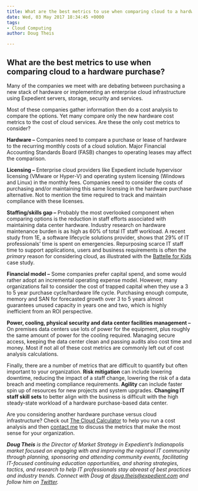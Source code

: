 ```yaml
---
title: What are the best metrics to use when comparing cloud to a hardware purchase?
date: Wed, 03 May 2017 18:34:45 +0000
tags:
- Cloud Computing
author: Doug Theis

---
```

## What are the best metrics to use when comparing cloud to a hardware purchase?

Many of the companies we meet with are debating between purchasing a new stack of hardware or implementing an enterprise cloud infrastructure using Expedient servers, storage, security and services.

Most of these companies gather information then do a cost analysis to compare the options. Yet many compare only the new hardware cost metrics to the cost of cloud services. Are these the only cost metrics to consider?

**Hardware –** Companies need to compare a purchase or lease of hardware to the recurring monthly costs of a cloud solution. Major Financial Accounting Standards Board (FASB) changes to operating leases may affect the comparison.

**Licensing –** Enterprise cloud providers like Expedient include hypervisor licensing (VMware or Hyper-V) and operating system licensing (Windows and Linux) in the monthly fees. Companies need to consider the costs of purchasing and/or maintaining this same licensing in the hardware purchase alternative. Not to mention the time required to track and maintain compliance with these licenses.

**Staffing/skills gap –** Probably the most overlooked component when comparing options is the reduction in staff efforts associated with maintaining data center hardware. Industry research on hardware maintenance burden is as high as 60% of total IT staff workload. A recent study from 1E, a software lifecycle solutions provider, shows that 29% of IT professionals’ time is spent on emergencies. Repurposing scarce IT staff time to support applications, users and business requirements is often the _primary_ reason for considering cloud, as illustrated with the [Battelle for Kids](http://bit.ly/2mKvBpc) case study.

**Financial model –** Some companies prefer capital spend, and some would rather adopt an incremental operating expense model. However, many organizations fail to consider the cost of trapped capital when they use a 3 to 5 year purchase cycle/hardware life cycle. Purchasing enough compute, memory and SAN for forecasted growth over 3 to 5 years almost guarantees unused capacity in years one and two, which is highly inefficient from an ROI perspective.

**Power, cooling, physical security and data center facilities management –** On premises data centers use lots of power for the equipment, plus roughly the same amount of power for the cooling required. Managing secure access, keeping the data center clean and passing audits also cost time and money. Most if not all of these cost metrics are commonly left out of cost analysis calculations.

Finally, there are a number of metrics that are difficult to quantify but often important to your organization. **Risk mitigation** can include lowering downtime, reducing the impact of a staff change, lowering the risk of a data breach and meeting compliance requirements. **Agility** can include faster spin up of resources for new projects and system upgrades. **Changing IT staff skill sets** to better align with the business is difficult with the high steady-state workload of a hardware purchase-based data center.

Are you considering another hardware purchase versus cloud infrastructure? Check out [The Cloud Calculator](http://www.thecloudcalculator.com/) to help you run a cost analysis and then [contact me](mailto:doug.theis@expedient.com) to discuss the metrics that make the most sense for your organization.

**_Doug Theis_** _is the Director of Market Strategy in Expedient’s Indianapolis market focused on engaging with and improving the regional IT community through planning, sponsoring and attending community events, facilitating IT-focused continuing education opportunities, and sharing strategies, tactics, and research to help IT professionals stay abreast of best practices and industry trends. Connect with Doug at_ [_doug.theis@expedient.com_](mailto:doug.theis@expedient.com) _and follow him on_ [_Twitter_](https://twitter.com/dougtheis)_._